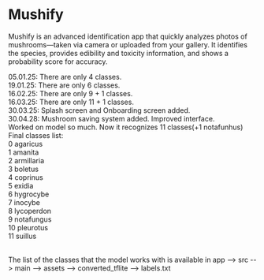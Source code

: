 # Mushify
Mushify is an advanced identification app that quickly analyzes photos of mushrooms—taken via camera or uploaded from your gallery. It identifies the species,  provides edibility and toxicity information, and shows a probability score for accuracy. <br>


05.01.25: There are only 4 classes.<br>
19.01.25: There are only 6 classes.<br>
16.02.25: There are only 9 + 1 classes. <br>
16.03.25: There are only 11 + 1 classes. <br>
30.03.25: Splash screen and Onboarding screen added. <br>
30.04.28: Mushroom saving system added. Improved interface. <br>
Worked on model so much. Now it recognizes 11 classes(+1 notafunhus) <br>
Final classes list: <br>
0 agaricus<br>
1 amanita<br>
2 armillaria<br>
3 boletus<br>
4 coprinus<br>
5 exidia<br>
6 hygrocybe<br>
7 inocybe<br>
8 lycoperdon<br>
9 notafungus<br>
10 pleurotus<br>
11 suillus<br>
<br>

The list of the classes that the model works with is available in app --> src --> main --> assets --> converted_tflite --> labels.txt
